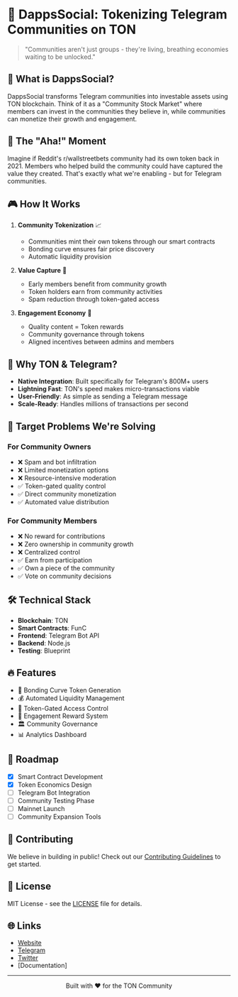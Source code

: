 # 🌟 DappsSocial: Tokenizing Telegram Communities on TON

> "Communities aren't just groups - they're living, breathing economies waiting to be unlocked." 

## 🎯 What is DappsSocial?

DappsSocial transforms Telegram communities into investable assets using TON blockchain. Think of it as a "Community Stock Market" where members can invest in the communities they believe in, while communities can monetize their growth and engagement.

## 🤔 The "Aha!" Moment

Imagine if Reddit's r/wallstreetbets community had its own token back in 2021. Members who helped build the community could have captured the value they created. That's exactly what we're enabling - but for Telegram communities.

## 🎮 How It Works

1. **Community Tokenization** 📈
   - Communities mint their own tokens through our smart contracts
   - Bonding curve ensures fair price discovery
   - Automatic liquidity provision

2. **Value Capture** 💎
   - Early members benefit from community growth
   - Token holders earn from community activities
   - Spam reduction through token-gated access

3. **Engagement Economy** 🔄
   - Quality content = Token rewards
   - Community governance through tokens
   - Aligned incentives between admins and members

## 🚀 Why TON & Telegram?

- **Native Integration**: Built specifically for Telegram's 800M+ users
- **Lightning Fast**: TON's speed makes micro-transactions viable
- **User-Friendly**: As simple as sending a Telegram message
- **Scale-Ready**: Handles millions of transactions per second

## 🎯 Target Problems We're Solving

### For Community Owners
- ❌ Spam and bot infiltration
- ❌ Limited monetization options
- ❌ Resource-intensive moderation
- ✅ Token-gated quality control
- ✅ Direct community monetization
- ✅ Automated value distribution

### For Community Members
- ❌ No reward for contributions
- ❌ Zero ownership in community growth
- ❌ Centralized control
- ✅ Earn from participation
- ✅ Own a piece of the community
- ✅ Vote on community decisions

## 🛠 Technical Stack

- **Blockchain**: TON
- **Smart Contracts**: FunC
- **Frontend**: Telegram Bot API
- **Backend**: Node.js
- **Testing**: Blueprint

## 🔥 Features

- 🎯 Bonding Curve Token Generation
- 💰 Automated Liquidity Management
- 🔐 Token-Gated Access Control
- 🎁 Engagement Reward System
- 🏛 Community Governance
- 📊 Analytics Dashboard

## 🚗 Roadmap

- [x] Smart Contract Development
- [x] Token Economics Design
- [ ] Telegram Bot Integration
- [ ] Community Testing Phase
- [ ] Mainnet Launch
- [ ] Community Expansion Tools

## 🤝 Contributing

We believe in building in public! Check out our [Contributing Guidelines](CONTRIBUTING.md) to get started.

## 📜 License

MIT License - see the [LICENSE](LICENSE) file for details.

## 🌐 Links

- [Website](https://dapps.social)
- [Telegram](https://t.me/dapps_co)
- [Twitter](https://twitter.com/dapps_co)
- [Documentation]

---

<p align="center">
Built with ❤️ for the TON Community
</p>

